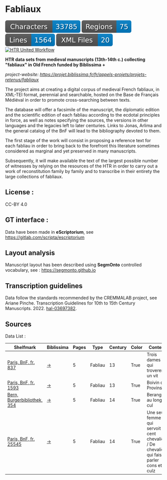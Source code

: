 Fabliaux
=====================
![characters badge](badges/characters.svg) ![regions badge](badges/regions.svg) ![lines badge](badges/lines.svg) ![files badge](badges/files.svg) 
[![HTR United Workflow](https://github.com/CIHAM-HTR/Fabliaux/actions/workflows/htr-united-workflows.yml/badge.svg)](https://github.com/CIHAM-HTR/Fabliaux/actions/workflows/htr-united-workflows.yml) 


**HTR data sets from medieval manuscripts (13th-14th c.) collecting "fabliaux" in Old French funded by Biblissima +**


*project-website: https://projet.biblissima.fr/fr/appels-projets/projets-retenus/fabliaux*

The project aims at creating a digital corpus of medieval French fabliaux, in XML-TEI format, perennial and searchable, hosted on the Base de Français Médiéval in order to promote cross-searching between texts.

The database will offer a facsimile of the manuscript, the diplomatic edition and the scientific edition of each fabliau according to the ecdotal principles in force, as well as notes specifying the sources, the versions in other languages and the legacies left to later centuries. Links to Jonas, Arlima and the general catalog of the BnF will lead to the bibliography devoted to them.

The first stage of the work will consist in proposing a reference text for each fabliau in order to bring back to the forefront this literature sometimes considered as marginal and yet preserved in many manuscripts.

Subsequently, it will make available the text of the largest possible number of witnesses by relying on the resources of the HTR in order to carry out a work of reconstitution family by family and to transcribe in their entirety the large collections of fabliaux.


## License : 

CC-BY 4.0


## GT interface :

Data have been made in **eScriptorium**, see https://gitlab.com/scripta/escriptorium


## Layout analysis

Manuscript layout has been described using **SegmOnto** controlled vocabulary, see : https://segmonto.github.io

## Transcription guidelines

Data follow the standards recommended by the CREMMALAB project, see Ariane Pinche. Transcription Guidelines for 10th to 15th Century Manuscripts. 2022. [hal-03697382](https://hal.science/hal-03697382/document).


## Sources

Data List :

 | Shelfmark                                                                          | Biblissima                                                                                     | Pages | Type    | Century | Color | Content                                                                                     |
|------------------------------------------------------------------------------------|------------------------------------------------------------------------------------------------|-------|---------|---------|-------|---------------------------------------------------------------------------------------------|
| [Paris, BnF, fr. 837](https://gallica.bnf.fr/ark:/12148/btv1b55013464t)            | [→](https://portail.biblissima.fr/fr/ark:/43093/mdata71aeaf65cb8c3def7951d539f0f53d4e5fadd42d) | 5     | Fabliau | 13      | True  | Trois dames qui troverent un vit                                                            |
| [Paris, BnF, fr. 1593](https://gallica.bnf.fr/ark:/12148/btv1b6000803p)            | [→](https://portail.biblissima.fr/fr/ark:/43093/mdataf10227c6c8157e80d66311ceb746187f1ab3ebc3) | 5     | Fabliau | 13      | True  | Boivin de Provins                                                                           |
| [Bern, Burgerbibliothek, 354](https://www.e-codices.unifr.ch/fr/list/one/bbb/0354) | [→](https://portail.biblissima.fr/ark:/43093/mdata398bc82cd912f8adea6a1a2b1505ed247d1e514e)     | 5     | Fabliau | 14      | True  | Berangier au long cul                                                                       |
| [Paris, BnF, fr. 25545](https://gallica.bnf.fr/ark:/12148/btv1b9063357q)           | [→](https://portail.biblissima.fr/fr/ark:/43093/mdata16f3088ecf52a6b01ce89cd5b0f191cbf9401257) | 5     | Fabliau | 14      | True  | Une seule femme qui servoit cent chevaliers / De chevalier qui faisait parler cons et culz  |
